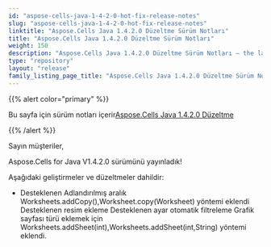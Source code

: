 ```yaml
---
id: "aspose-cells-java-1-4-2-0-hot-fix-release-notes"
slug: "aspose-cells-java-1-4-2-0-hot-fix-release-notes"
linktitle: "Aspose.Cells Java 1.4.2.0 Düzeltme Sürüm Notları"
title: "Aspose.Cells Java 1.4.2.0 Düzeltme Sürüm Notları"
weight: 150
description: "Aspose.Cells Java 1.4.2.0 Düzeltme Sürüm Notları – the latest updates and fixes."
type: "repository"
layout: "release"
family_listing_page_title: "Aspose.Cells Java 1.4.2.0 Düzeltme Sürüm Notları"
---
```

{{% alert color="primary" %}} 

 Bu sayfa için sürüm notları içerir[Aspose.Cells Java 1.4.2.0 Düzeltme](https://releases.aspose.com/cells/java/new-releases/aspose.cells-java-1.4.2.0-hot-fix/)

{{% /alert %}} 

 Sayın müşteriler,

 Aspose.Cells for Java V1.4.2.0 sürümünü yayınladık!

 Aşağıdaki geliştirmeler ve düzeltmeler dahildir:

- Desteklenen Adlandırılmış aralık
 Worksheets.addCopy(),Worksheet.copy(Worksheet) yöntemi eklendi
 Desteklenen resim ekleme
 Desteklenen ayar otomatik filtreleme
 Grafik sayfası türü eklemek için Worksheets.addSheet(int),Worksheets.addSheet(int,String) yöntemi eklendi.
